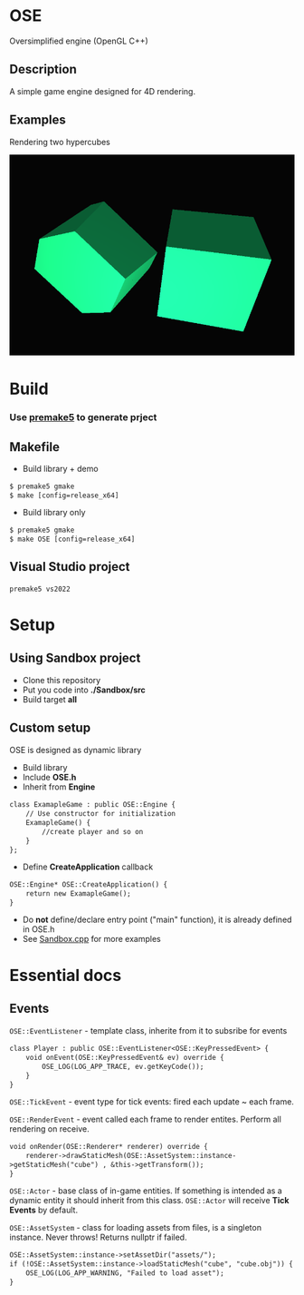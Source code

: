 # OSE
Oversimplified engine (OpenGL C++)
## Description
A simple game engine designed for 4D rendering.
## Examples
Rendering two hypercubes

![Hypercubes](Screenshot_1.png)
# Build
### Use [premake5](https://premake.github.io/) to generate prject
## Makefile
- Build library + demo
```
$ premake5 gmake
$ make [config=release_x64]
```
- Build library only
```
$ premake5 gmake
$ make OSE [config=release_x64]
```
## Visual Studio project
```
premake5 vs2022
```
# Setup
## Using Sandbox project
- Clone this repository
- Put you code into __./Sandbox/src__
- Build target **all**
## Custom setup
OSE is designed as dynamic library
- Build library
- Include **OSE.h**
- Inherit from **Engine**
```
class ExamapleGame : public OSE::Engine {
    // Use constructor for initialization
    ExamapleGame() {
        //create player and so on
    }
};
```
- Define **CreateApplication** callback
```
OSE::Engine* OSE::CreateApplication() {
	return new ExamapleGame();
}
```
- Do **not** define/declare entry point ("main" function), it is already defined in OSE.h
- See [Sandbox.cpp](Sandbox/src/Sandbox.cpp) for more examples
# Essential docs
## Events
```OSE::EventListener``` - template class, inherite from it to subsribe for events
```
class Player : public OSE::EventListener<OSE::KeyPressedEvent> {
    void onEvent(OSE::KeyPressedEvent& ev) override {
        OSE_LOG(LOG_APP_TRACE, ev.getKeyCode());
    }
}
```

```OSE::TickEvent``` - event type for tick events: fired each update ~ each frame.

```OSE::RenderEvent``` - event called each frame to render entites. Perform all rendering on receive.
```
void onRender(OSE::Renderer* renderer) override {
    renderer->drawStaticMesh(OSE::AssetSystem::instance->getStaticMesh("cube") , &this->getTransform());
}
```

```OSE::Actor``` - base class of in-game entities. If something is intended as a dynamic entity it should inherit from this class. ```OSE::Actor``` will receive __Tick Events__ by default.

```OSE::AssetSystem``` - class for loading assets from files, is a singleton instance. Never throws! Returns nullptr if failed.
```
OSE::AssetSystem::instance->setAssetDir("assets/");
if (!OSE::AssetSystem::instance->loadStaticMesh("cube", "cube.obj")) {
    OSE_LOG(LOG_APP_WARNING, "Failed to load asset");
}
```
